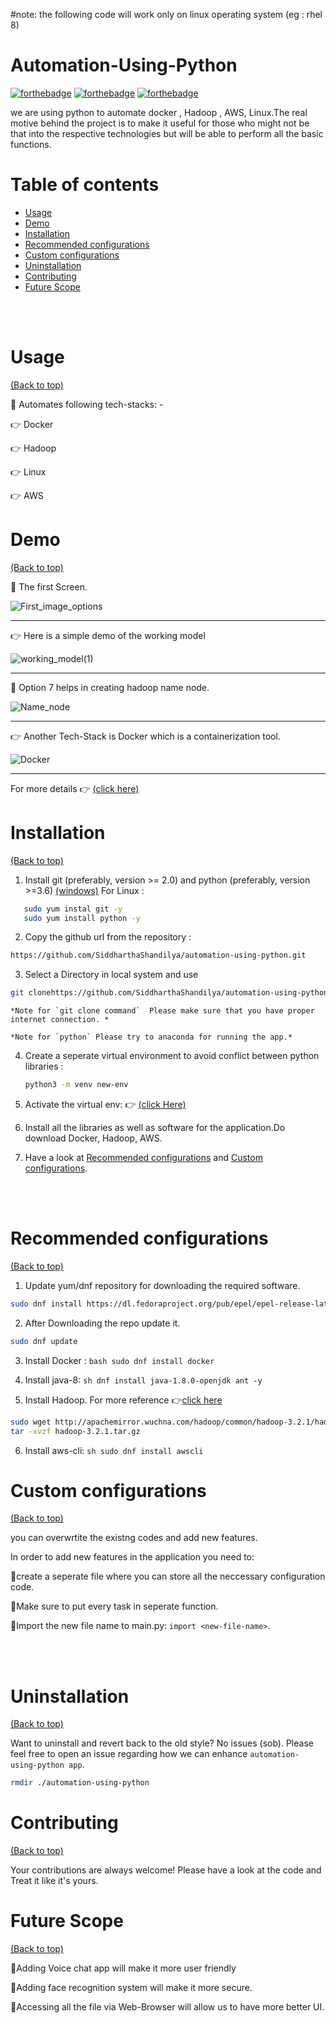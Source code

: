 
#note: the following code will work only on linux operating system (eg : rhel 8) 

# Automation-Using-Python


[![forthebadge](https://forthebadge.com/images/badges/built-by-developers.svg)](http://forthebadge.com)   [![forthebadge](https://forthebadge.com/images/badges/made-with-python.svg)](http://forthebadge.com)      [![forthebadge](https://forthebadge.com/images/badges/60-percent-of-the-time-works-every-time.svg)](https://forthebadge.com)



we are using python to automate docker , Hadoop , AWS, Linux.The real motive behind the project is to make it useful for those who might not be that into the respective technologies but will be able to perform all the basic functions.


# Table of contents

- [Usage](#usage)
- [Demo](#demo)
- [Installation](#installation)
- [Recommended configurations](#recommended-configurations)
- [Custom configurations](#custom-configurations)
- [Uninstallation](#uninstallation)
- [Contributing](#contributing)
- [Future Scope](#future-scope)

</br></br>

# Usage

[(Back to top)](#table-of-contents)

📌 Automates following tech-stacks: -  

👉 Docker

👉 Hadoop

👉 Linux

👉 AWS
</br>

# Demo
[(Back to top)](#table-of-contents)

📌 The first Screen.

![First_image_options](https://media-exp1.licdn.com/dms/image/C4D12AQHWNyU-nS04-g/article-inline_image-shrink_1000_1488/0/1604856609369?e=1637193600&v=beta&t=Rf-2c5Pa36J7Z0eQoRtfLUE6Ds938RLdFMx0YQlS7W4)

_______________________________________________________________________________________________________

👉 Here is a simple demo of the working model


![working_model(1)](https://media-exp1.licdn.com/dms/image/C4D12AQHnbB2PcadzDQ/article-inline_image-shrink_1000_1488/0/1604857503634?e=1637193600&v=beta&t=H_FGCjY-HSC7eI-cJnAZLBOIJ6xuefF99T9oPJyHWC0)

_______________________________________________________________________________________________________

📌 Option 7 helps in creating hadoop name node.

![Name_node](https://media-exp1.licdn.com/dms/image/C4D12AQF5LAp6Nz00KQ/article-inline_image-shrink_1000_1488/0/1604857833063?e=1637193600&v=beta&t=NXIJEI1_umpTJ25l11k8R09xkpaCA8KhEFGKjVB4Xt8)

_______________________________________________________________________________________________________


👉 Another Tech-Stack is Docker which is a containerization tool.

![Docker](https://media-exp1.licdn.com/dms/image/C4D12AQHVIzfGXBncNQ/article-inline_image-shrink_1000_1488/0/1604860605866?e=1637193600&v=beta&t=NfqQ2hyGs8rWJSMn8tuC3ueHSwCjoZpttPgq22T94hA)
_______________________________________________________________________________________________________

For more details 👉 [(click here)](http://confusedprogrammer.unaux.com/2021/09/14/automation-using-python/)




# Installation


[(Back to top)](#table-of-contents)

1. Install git (preferably, version >= 2.0) and python (preferably, version >=3.6)
 [(windows)](https://www.maketecheasier.com/install-git-bash-on-windows/)
 For Linux :
 ```bash
    sudo yum instal git -y
    sudo yum install python -y
 ```
 
2. Copy the github url from the repository : 

 ```bash
 https://github.com/SiddharthaShandilya/automation-using-python.git
 ```

3. Select a Directory in local system and use 

  ```bash 
  git clonehttps://github.com/SiddharthaShandilya/automation-using-python.git           
  ```

    *Note for `git clone command`  Please make sure that you have proper internet connection. *

    *Note for `python` Please try to anaconda for running the app.*  

4. Create a seperate virtual environment to avoid conflict between python libraries :
    ```bash
    python3 -m venv new-env 
    ```

5. Activate the virtual env: 👉 [(click Here)](https://www.programshelp.com/help/python/activate_virtual_environment_python_windows_10.html)
6. Install all the libraries as well as software for the application.Do download Docker, Hadoop, AWS.

6. Have a look at [Recommended configurations](#recommended-configurations) and [Custom configurations](#custom-configurations). 


</br></br>


# Recommended configurations

[(Back to top)](#table-of-contents)

1. Update yum/dnf repository for downloading the required software.

```bash
sudo dnf install https://dl.fedoraproject.org/pub/epel/epel-release-latest-8.noarch.rpm
```
2. After Downloading the repo update it.

 ```sh 
 sudo dnf update
```
3. Install Docker : ```bash sudo dnf install docker ```


4. Install java-8: ```sh dnf install java-1.8.0-openjdk ant -y ```

5. Install Hadoop. For more reference 👉[click here](https://tecadmin.net/install-hadoop-centos-8/)

```sh
sudo wget http://apachemirror.wuchna.com/hadoop/common/hadoop-3.2.1/hadoop-3.2.1.tar.gz
tar -xvzf hadoop-3.2.1.tar.gz
```
6. Install aws-cli: ```sh sudo dnf install awscli  ```


# Custom configurations

[(Back to top)](#table-of-contents)


you can overwrtite the existng codes and add new features. 

In order to add new features in the application you need to:

📌create a seperate file where you can store all the neccessary configuration code.

📌Make sure to put every task in seperate function.

📌Import the new file name to main.py: ``` import <new-file-name> ```.


</br></br>

# Uninstallation

[(Back to top)](#table-of-contents)

Want to uninstall and revert back to the old style? No issues (sob). Please feel free to open an issue regarding how we can enhance `automation-using-python app`.

```sh
rmdir ./automation-using-python
```


# Contributing

[(Back to top)](#table-of-contents)

Your contributions are always welcome! Please have a look at the code and Treat it like it's yours.



# Future Scope
[(Back to top)](#table-of-contents)

📌Adding Voice chat app will make it more user friendly

📌Adding face recognition system will make it more secure.

📌Accessing all the file via Web-Browser will allow us to have more better UI.





